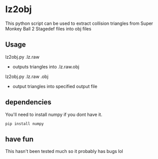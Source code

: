 # lz2obj
This python script can be used to extract collision triangles from Super Monkey Ball 2 Stagedef files into obj files

## Usage
lz2obj.py <filename>.lz.raw
- outputs triangles into <filename>.lz.raw.obj

lz2obj.py <filename>.lz.raw <outputname>.obj
- output triangles into specified output file

## dependencies
You'll need to install numpy if you dont have it.

`pip install numpy`

## have fun
This hasn't been tested much so it probably has bugs lol
